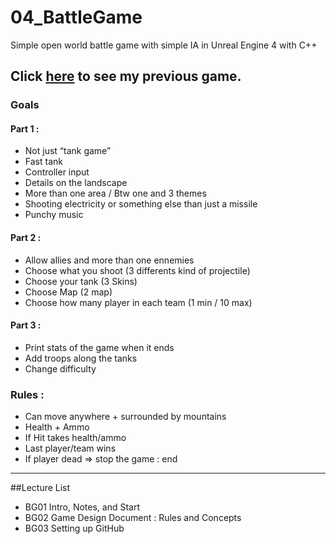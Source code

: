 # 04_BattleGame
Simple open world battle game with simple IA in Unreal Engine 4 with C++

Click [here](https://www.youtube.com/watch?v=xeczuybsQr0&feature=youtu.be) to see my previous game.
---
### Goals
#### Part 1 :                                                
* Not just “tank game”                                        
* Fast tank                                                   
* Controller input                                            
* Details on the landscape                                    
* More than one area / Btw one and 3 themes                   
* Shooting electricity or something else than just a missile 
* Punchy music
#### Part 2 :
* Allow allies and more than one ennemies
* Choose what you shoot (3 differents kind of projectile)
* Choose your tank (3 Skins)
* Choose Map (2 map)
* Choose how many player in each team (1 min / 10 max)
 #### Part 3 :                                                 
* Print stats of the game when it ends                         
* Add troops along the tanks                                   
* Change difficulty                                            
 ### Rules :                                                               
 * Can move anywhere + surrounded by mountains
 * Health + Ammo
 * If Hit takes health/ammo
 * Last player/team wins
 * If player dead ⇒ stop the game : end

---
##Lecture List
* BG01 Intro, Notes, and Start
* BG02 Game Design Document : Rules and Concepts
* BG03 Setting up GitHub
